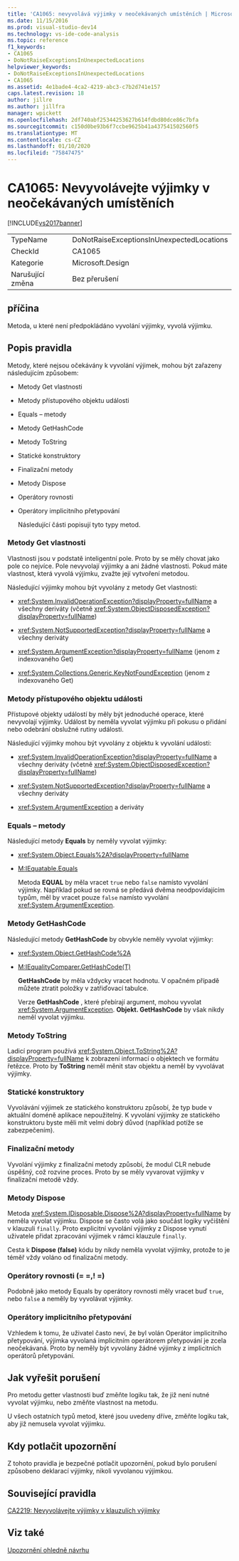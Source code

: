 ```yaml
---
title: 'CA1065: nevyvolává výjimky v neočekávaných umístěních | Microsoft Docs'
ms.date: 11/15/2016
ms.prod: visual-studio-dev14
ms.technology: vs-ide-code-analysis
ms.topic: reference
f1_keywords:
- CA1065
- DoNotRaiseExceptionsInUnexpectedLocations
helpviewer_keywords:
- DoNotRaiseExceptionsInUnexpectedLocations
- CA1065
ms.assetid: 4e1bade4-4ca2-4219-abc3-c7b2d741e157
caps.latest.revision: 18
author: jillre
ms.author: jillfra
manager: wpickett
ms.openlocfilehash: 2df740abf25344253627b614fdbd80dce86c7bfa
ms.sourcegitcommit: c150d0be93b6f7ccbe9625b41a437541502560f5
ms.translationtype: MT
ms.contentlocale: cs-CZ
ms.lasthandoff: 01/10/2020
ms.locfileid: "75847475"
---
```

# <a name="ca1065-do-not-raise-exceptions-in-unexpected-locations"></a>CA1065: Nevyvolávejte výjimky v neočekávaných umístěních
[!INCLUDE[vs2017banner](../includes/vs2017banner.md)]

|||
|-|-|
|TypeName|DoNotRaiseExceptionsInUnexpectedLocations|
|CheckId|CA1065|
|Kategorie|Microsoft.Design|
|Narušující změna|Bez přerušení|

## <a name="cause"></a>příčina
 Metoda, u které není předpokládáno vyvolání výjimky, vyvolá výjimku.

## <a name="rule-description"></a>Popis pravidla
 Metody, které nejsou očekávány k vyvolání výjimek, mohou být zařazeny následujícím způsobem:

- Metody Get vlastnosti

- Metody přístupového objektu události

- Equals – metody

- Metody GetHashCode

- Metody ToString

- Statické konstruktory

- Finalizační metody

- Metody Dispose

- Operátory rovnosti

- Operátory implicitního přetypování

  Následující části popisují tyto typy metod.

### <a name="property-get-methods"></a>Metody Get vlastnosti
 Vlastnosti jsou v podstatě inteligentní pole. Proto by se měly chovat jako pole co nejvíce. Pole nevyvolají výjimky a ani žádné vlastnosti. Pokud máte vlastnost, která vyvolá výjimku, zvažte její vytvoření metodou.

 Následující výjimky mohou být vyvolány z metody Get vlastnosti:

- <xref:System.InvalidOperationException?displayProperty=fullName> a všechny deriváty (včetně <xref:System.ObjectDisposedException?displayProperty=fullName>)

- <xref:System.NotSupportedException?displayProperty=fullName> a všechny deriváty

- <xref:System.ArgumentException?displayProperty=fullName> (jenom z indexovaného Get)

- <xref:System.Collections.Generic.KeyNotFoundException> (jenom z indexovaného Get)

### <a name="event-accessor-methods"></a>Metody přístupového objektu události
 Přístupové objekty událostí by měly být jednoduché operace, které nevyvolají výjimky. Událost by neměla vyvolat výjimku při pokusu o přidání nebo odebrání obslužné rutiny události.

 Následující výjimky mohou být vyvolány z objektu k vyvolání události:

- <xref:System.InvalidOperationException?displayProperty=fullName> a všechny deriváty (včetně <xref:System.ObjectDisposedException?displayProperty=fullName>)

- <xref:System.NotSupportedException?displayProperty=fullName> a všechny deriváty

- <xref:System.ArgumentException> a deriváty

### <a name="equals-methods"></a>Equals – metody
 Následující metody **Equals** by neměly vyvolat výjimky:

- <xref:System.Object.Equals%2A?displayProperty=fullName>

- [M:IEquatable.Equals](https://msdn2.microsoft.com/library/ms131190(VS.80).aspx)

  Metoda **EQUAL** by měla vracet `true` nebo `false` namísto vyvolání výjimky. Například pokud se rovná se předává dvěma neodpovídajícím typům, měl by vracet pouze `false` namísto vyvolání <xref:System.ArgumentException>.

### <a name="gethashcode-methods"></a>Metody GetHashCode
 Následující metody **GetHashCode** by obvykle neměly vyvolat výjimky:

- <xref:System.Object.GetHashCode%2A>

- [M:IEqualityComparer.GetHashCode(T)](https://msdn2.microsoft.com/library/system.collections.iequalitycomparer.gethashcode.aspx)

  **GetHashCode** by měla vždycky vracet hodnotu. V opačném případě můžete ztratit položky v zatřiďovací tabulce.

  Verze **GetHashCode** , které přebírají argument, mohou vyvolat <xref:System.ArgumentException>. **Objekt. GetHashCode** by však nikdy neměl vyvolat výjimku.

### <a name="tostring-methods"></a>Metody ToString
 Ladicí program používá <xref:System.Object.ToString%2A?displayProperty=fullName> k zobrazení informací o objektech ve formátu řetězce. Proto by **ToString** neměl měnit stav objektu a neměl by vyvolávat výjimky.

### <a name="static-constructors"></a>Statické konstruktory
 Vyvolávání výjimek ze statického konstruktoru způsobí, že typ bude v aktuální doméně aplikace nepoužitelný. K vyvolání výjimky ze statického konstruktoru byste měli mít velmi dobrý důvod (například potíže se zabezpečením).

### <a name="finalizers"></a>Finalizační metody
 Vyvolání výjimky z finalizační metody způsobí, že modul CLR nebude úspěšný, což rozvine proces. Proto by se měly vyvarovat výjimky v finalizační metodě vždy.

### <a name="dispose-methods"></a>Metody Dispose
 Metoda <xref:System.IDisposable.Dispose%2A?displayProperty=fullName> by neměla vyvolat výjimku. Dispose se často volá jako součást logiky vyčištění v klauzuli `finally`. Proto explicitní vyvolání výjimky z Dispose vynutí uživatele přidat zpracování výjimek v rámci klauzule `finally`.

 Cesta k **Dispose (false)** kódu by nikdy neměla vyvolat výjimky, protože to je téměř vždy voláno od finalizační metody.

### <a name="equality-operators--"></a>Operátory rovnosti (= =,! =)
 Podobně jako metody Equals by operátory rovnosti měly vracet buď `true`, nebo `false` a neměly by vyvolávat výjimky.

### <a name="implicit-cast-operators"></a>Operátory implicitního přetypování
 Vzhledem k tomu, že uživatel často neví, že byl volán Operátor implicitního přetypování, výjimka vyvolaná implicitním operátorem přetypování je zcela neočekávaná. Proto by neměly být vyvolány žádné výjimky z implicitních operátorů přetypování.

## <a name="how-to-fix-violations"></a>Jak vyřešit porušení
 Pro metodu getter vlastnosti buď změňte logiku tak, že již není nutné vyvolat výjimku, nebo změňte vlastnost na metodu.

 U všech ostatních typů metod, které jsou uvedeny dříve, změňte logiku tak, aby již nemusela vyvolat výjimku.

## <a name="when-to-suppress-warnings"></a>Kdy potlačit upozornění
 Z tohoto pravidla je bezpečné potlačit upozornění, pokud bylo porušení způsobeno deklarací výjimky, nikoli vyvolanou výjimkou.

## <a name="related-rules"></a>Související pravidla
 [CA2219: Nevyvolávejte výjimky v klauzulích výjimky](../code-quality/ca2219-do-not-raise-exceptions-in-exception-clauses.md)

## <a name="see-also"></a>Viz také
 [Upozornění ohledně návrhu](../code-quality/design-warnings.md)
